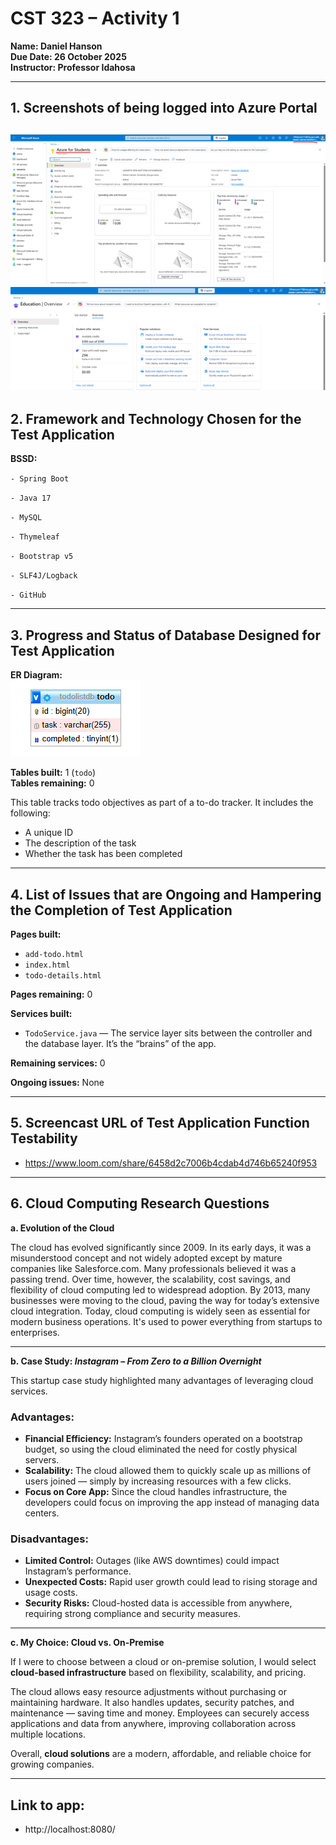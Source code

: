 # CST 323 – Activity 1
**Name: Daniel Hanson**  
**Due Date: 26 October 2025**  
**Instructor: Professor Idahosa**

---

## 1. Screenshots of being logged into Azure Portal
![Azure Portal](images/azure_portal.png)
![Azure Portal Credits](images/azure_portal_credits.png)
---

## 2. Framework and Technology Chosen for the Test Application

**BSSD:**

`- Spring Boot`

`- Java 17`

`- MySQL` 

`- Thymeleaf` 

`- Bootstrap v5`

`- SLF4J/Logback`

`- GitHub`

---

## 3. Progress and Status of Database Designed for Test Application

**ER Diagram:**  
![ER Diagram](images/er_diagram.png)

**Tables built:** 1 (`todo`)  
**Tables remaining:** 0

This table tracks todo objectives as part of a to-do tracker. It includes the following:
- A unique ID
- The description of the task
- Whether the task has been completed

---

## 4. List of Issues that are Ongoing and Hampering the Completion of Test Application

**Pages built:**
- `add-todo.html`
- `index.html`
- `todo-details.html`

**Pages remaining:** 0

**Services built:**
- `TodoService.java` — The service layer sits between the controller and the database layer. It’s the “brains” of the app.

**Remaining services:** 0

**Ongoing issues:** None

---

## 5. Screencast URL of Test Application Function Testability

- https://www.loom.com/share/6458d2c7006b4cdab4d746b65240f953

---

## 6. Cloud Computing Research Questions

**a. Evolution of the Cloud**  

The cloud has evolved significantly since 2009. 
In its early days, it was a misunderstood concept and not widely adopted 
except by mature companies like Salesforce.com. Many professionals believed
it was a passing trend. Over time, however, the scalability, cost savings,
and flexibility of cloud computing led to widespread adoption. By 2013, 
many businesses were moving to the cloud, paving the way for today’s 
extensive cloud integration. Today, cloud computing is widely seen as essential
for modern business operations. It's used to power everything from
startups to enterprises.

---

**b. Case Study: _Instagram – From Zero to a Billion Overnight_**

This startup case study highlighted many advantages of leveraging cloud services.

### Advantages:
- **Financial Efficiency:** Instagram’s founders operated on a bootstrap budget, so using the cloud eliminated the need for costly physical servers.
- **Scalability:** The cloud allowed them to quickly scale up as millions of users joined — simply by increasing resources with a few clicks.
- **Focus on Core App:** Since the cloud handles infrastructure, the developers could focus on improving the app instead of managing data centers.

### Disadvantages:
- **Limited Control:** Outages (like AWS downtimes) could impact Instagram’s performance.
- **Unexpected Costs:** Rapid user growth could lead to rising storage and usage costs.
- **Security Risks:** Cloud-hosted data is accessible from anywhere, requiring strong compliance and security measures.

---

**c. My Choice: Cloud vs. On-Premise**  

If I were to choose between a cloud or on-premise solution, I would select **cloud-based infrastructure** based on flexibility, scalability, and pricing.

The cloud allows easy resource adjustments without purchasing or maintaining hardware. It also handles updates, security patches, and maintenance — saving time and money. Employees can securely access applications and data from anywhere, improving collaboration across multiple locations.

Overall, **cloud solutions** are a modern, affordable, and reliable choice for growing companies.

---

## Link to app:
- http://localhost:8080/